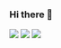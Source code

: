### Hi there 👋

<!--
**Grapefruitgreentealoe/Grapefruitgreentealoe** is a ✨ _special_ ✨ repository because its `README.md` (this file) appears on your GitHub profile.

Here are some ideas to get you started:

- 🔭 I’m currently working on ...
- 🌱 I’m currently learning ...
- 👯 I’m looking to collaborate on ...
- 🤔 I’m looking for help with ...
- 💬 Ask me about ...
- 📫 How to reach me: ...
- 😄 Pronouns: ...
- ⚡ Fun fact: ...
-->
<img src="https://img.shields.io/badge/-redux--toolkit-%23764ABC?style=for-the-badge&logo=redux-toolkit&logoColor=#764ABC"/>
<img src="https://img.shields.io/badge/-react%20-%2361DAFB?style=for-the-badge&logo=react&logoColor=black"/>
<img src="https://img.shields.io/badge/-react--router-%23CA4245?style=for-the-badge&logo=react-router&logoColor=black"
![header](https://capsule-render.vercel.app/api?type=wave&color=auto&height=300&section=header&text=Grapefruitgreentealoe&fontSize=90)
![Anurag's GitHub stats](https://github-readme-stats.vercel.app/api?username=Grapefruitgreentealoe&show_icons=true&theme=radical)

